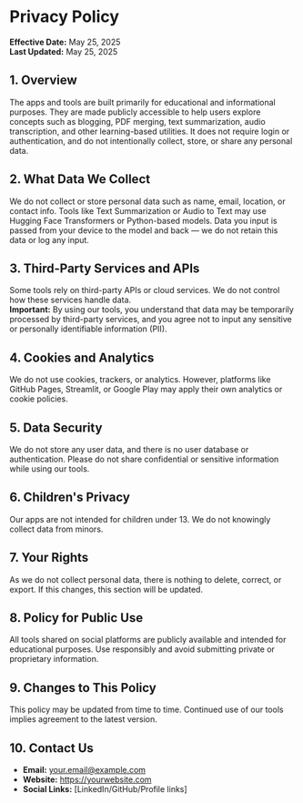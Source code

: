 # Privacy Policy

**Effective Date:** May 25, 2025  
**Last Updated:** May 25, 2025

## 1. Overview

The apps and tools are built primarily for educational and informational purposes. They are made publicly accessible to help users explore concepts such as blogging, PDF merging, text summarization, audio transcription, and other learning-based utilities. It does not require login or authentication, and do not intentionally collect, store, or share any personal data.

## 2. What Data We Collect

We do not collect or store personal data such as name, email, location, or contact info. Tools like Text Summarization or Audio to Text may use Hugging Face Transformers or Python-based models. Data you input is passed from your device to the model and back — we do not retain this data or log any input.

## 3. Third-Party Services and APIs

Some tools rely on third-party APIs or cloud services. We do not control how these services handle data.  
**Important:** By using our tools, you understand that data may be temporarily processed by third-party services, and you agree not to input any sensitive or personally identifiable information (PII).

## 4. Cookies and Analytics

We do not use cookies, trackers, or analytics. However, platforms like GitHub Pages, Streamlit, or Google Play may apply their own analytics or cookie policies.

## 5. Data Security

We do not store any user data, and there is no user database or authentication. Please do not share confidential or sensitive information while using our tools.

## 6. Children's Privacy

Our apps are not intended for children under 13. We do not knowingly collect data from minors.

## 7. Your Rights

As we do not collect personal data, there is nothing to delete, correct, or export. If this changes, this section will be updated.

## 8. Policy for Public Use

All tools shared on social platforms are publicly available and intended for educational purposes. Use responsibly and avoid submitting private or proprietary information.

## 9. Changes to This Policy

This policy may be updated from time to time. Continued use of our tools implies agreement to the latest version.

## 10. Contact Us

- **Email:** your.email@example.com  
- **Website:** https://yourwebsite.com  
- **Social Links:** [LinkedIn/GitHub/Profile links]
